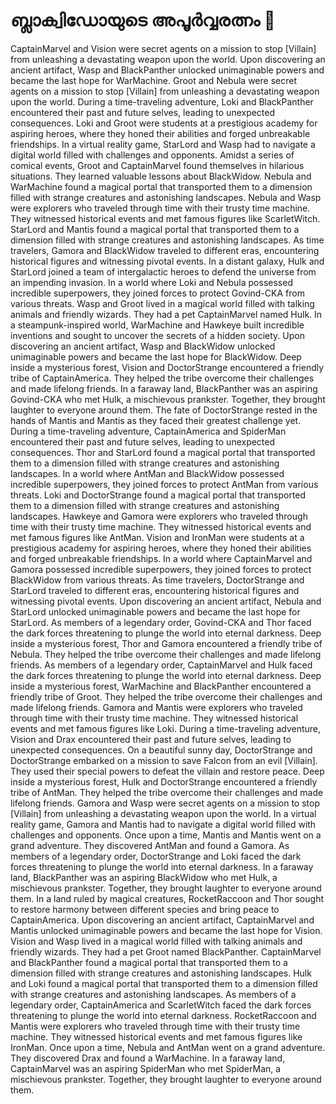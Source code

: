 # ബ്ലാക്വിഡോയുടെ അപൂർവ്വരത്നം :gem:

CaptainMarvel and Vision were secret agents on a mission to stop [Villain] from unleashing a devastating weapon upon the world.
Upon discovering an ancient artifact, Wasp and BlackPanther unlocked unimaginable powers and became the last hope for WarMachine.
Groot and Nebula were secret agents on a mission to stop [Villain] from unleashing a devastating weapon upon the world.
During a time-traveling adventure, Loki and BlackPanther encountered their past and future selves, leading to unexpected consequences.
Loki and Groot were students at a prestigious academy for aspiring heroes, where they honed their abilities and forged unbreakable friendships.
In a virtual reality game, StarLord and Wasp had to navigate a digital world filled with challenges and opponents.
Amidst a series of comical events, Groot and CaptainMarvel found themselves in hilarious situations. They learned valuable lessons about BlackWidow.
Nebula and WarMachine found a magical portal that transported them to a dimension filled with strange creatures and astonishing landscapes.
Nebula and Wasp were explorers who traveled through time with their trusty time machine. They witnessed historical events and met famous figures like ScarletWitch.
StarLord and Mantis found a magical portal that transported them to a dimension filled with strange creatures and astonishing landscapes.
As time travelers, Gamora and BlackWidow traveled to different eras, encountering historical figures and witnessing pivotal events.
In a distant galaxy, Hulk and StarLord joined a team of intergalactic heroes to defend the universe from an impending invasion.
In a world where Loki and Nebula possessed incredible superpowers, they joined forces to protect Govind-CKA from various threats.
Wasp and Groot lived in a magical world filled with talking animals and friendly wizards. They had a pet CaptainMarvel named Hulk.
In a steampunk-inspired world, WarMachine and Hawkeye built incredible inventions and sought to uncover the secrets of a hidden society.
Upon discovering an ancient artifact, Wasp and BlackWidow unlocked unimaginable powers and became the last hope for BlackWidow.
Deep inside a mysterious forest, Vision and DoctorStrange encountered a friendly tribe of CaptainAmerica. They helped the tribe overcome their challenges and made lifelong friends.
In a faraway land, BlackPanther was an aspiring Govind-CKA who met Hulk, a mischievous prankster. Together, they brought laughter to everyone around them.
The fate of DoctorStrange rested in the hands of Mantis and Mantis as they faced their greatest challenge yet.
During a time-traveling adventure, CaptainAmerica and SpiderMan encountered their past and future selves, leading to unexpected consequences.
Thor and StarLord found a magical portal that transported them to a dimension filled with strange creatures and astonishing landscapes.
In a world where AntMan and BlackWidow possessed incredible superpowers, they joined forces to protect AntMan from various threats.
Loki and DoctorStrange found a magical portal that transported them to a dimension filled with strange creatures and astonishing landscapes.
Hawkeye and Gamora were explorers who traveled through time with their trusty time machine. They witnessed historical events and met famous figures like AntMan.
Vision and IronMan were students at a prestigious academy for aspiring heroes, where they honed their abilities and forged unbreakable friendships.
In a world where CaptainMarvel and Gamora possessed incredible superpowers, they joined forces to protect BlackWidow from various threats.
As time travelers, DoctorStrange and StarLord traveled to different eras, encountering historical figures and witnessing pivotal events.
Upon discovering an ancient artifact, Nebula and StarLord unlocked unimaginable powers and became the last hope for StarLord.
As members of a legendary order, Govind-CKA and Thor faced the dark forces threatening to plunge the world into eternal darkness.
Deep inside a mysterious forest, Thor and Gamora encountered a friendly tribe of Nebula. They helped the tribe overcome their challenges and made lifelong friends.
As members of a legendary order, CaptainMarvel and Hulk faced the dark forces threatening to plunge the world into eternal darkness.
Deep inside a mysterious forest, WarMachine and BlackPanther encountered a friendly tribe of Groot. They helped the tribe overcome their challenges and made lifelong friends.
Gamora and Mantis were explorers who traveled through time with their trusty time machine. They witnessed historical events and met famous figures like Loki.
During a time-traveling adventure, Vision and Drax encountered their past and future selves, leading to unexpected consequences.
On a beautiful sunny day, DoctorStrange and DoctorStrange embarked on a mission to save Falcon from an evil [Villain]. They used their special powers to defeat the villain and restore peace.
Deep inside a mysterious forest, Hulk and DoctorStrange encountered a friendly tribe of AntMan. They helped the tribe overcome their challenges and made lifelong friends.
Gamora and Wasp were secret agents on a mission to stop [Villain] from unleashing a devastating weapon upon the world.
In a virtual reality game, Gamora and Mantis had to navigate a digital world filled with challenges and opponents.
Once upon a time, Mantis and Mantis went on a grand adventure. They discovered AntMan and found a Gamora.
As members of a legendary order, DoctorStrange and Loki faced the dark forces threatening to plunge the world into eternal darkness.
In a faraway land, BlackPanther was an aspiring BlackWidow who met Hulk, a mischievous prankster. Together, they brought laughter to everyone around them.
In a land ruled by magical creatures, RocketRaccoon and Thor sought to restore harmony between different species and bring peace to CaptainAmerica.
Upon discovering an ancient artifact, CaptainMarvel and Mantis unlocked unimaginable powers and became the last hope for Vision.
Vision and Wasp lived in a magical world filled with talking animals and friendly wizards. They had a pet Groot named BlackPanther.
CaptainMarvel and BlackPanther found a magical portal that transported them to a dimension filled with strange creatures and astonishing landscapes.
Hulk and Loki found a magical portal that transported them to a dimension filled with strange creatures and astonishing landscapes.
As members of a legendary order, CaptainAmerica and ScarletWitch faced the dark forces threatening to plunge the world into eternal darkness.
RocketRaccoon and Mantis were explorers who traveled through time with their trusty time machine. They witnessed historical events and met famous figures like IronMan.
Once upon a time, Nebula and AntMan went on a grand adventure. They discovered Drax and found a WarMachine.
In a faraway land, CaptainMarvel was an aspiring SpiderMan who met SpiderMan, a mischievous prankster. Together, they brought laughter to everyone around them.